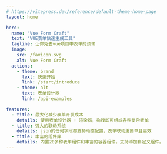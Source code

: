 ```yaml
---
# https://vitepress.dev/reference/default-theme-home-page
layout: home

hero:
  name: "Vue Form Craft"
  text: "VUE表单快速生成工具"
  tagline: 让你免去vue项目中表单的烦恼
  image:
    src: /favicon.svg
    alt: Vue Form Craft
  actions:
    - theme: brand
      text: 快速开始
      link: /start/introduce
    - theme: alt
      text: 表单设计器
      link: /api-examples

features:
  - title: 最大化减少表单开发成本
    details: 使用表单设计器 + 渲染器，拖拽即可组成各种复杂表单
  - title: 强大的联动系统
    details: json的任何字段都支持动态配置，表单联动更简单且高效
  - title: 丰富的组件库
    details: 内置20多种表单组件和丰富的容器组件，支持添加自定义组件。
---
```


